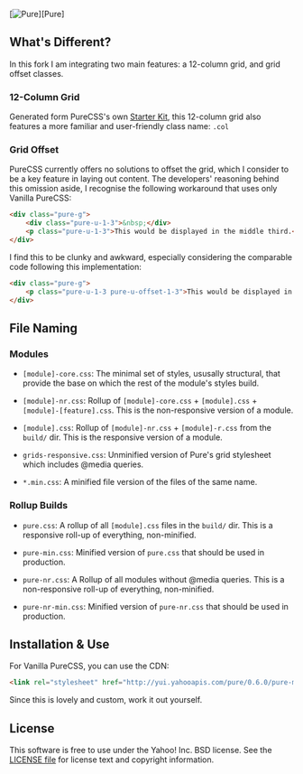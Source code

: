 [![Pure](https://cloud.githubusercontent.com/assets/449779/5291099/1b554cca-7b03-11e4-9157-53a12d91b34a.png)][Pure]

What's Different?
-----------------

In this fork I am integrating two main features: a 12-column grid, and grid offset classes.

### 12-Column Grid

Generated form PureCSS's own [Starter Kit](http://purecss.io/start/?cols=12&prefix=.col-&sm=35.5em&md=48em&lg=64em&xl=80em#build-your-pure-starter-kit), this 12-column grid also features a more familiar and user-friendly class name: `.col`

### Grid Offset

PureCSS currently offers no solutions to offset the grid, which I consider to be a key feature in laying out content. The developers' reasoning behind this omission aside, I recognise the following workaround that uses only Vanilla PureCSS:

```html
<div class="pure-g">
    <div class="pure-u-1-3">&nbsp;</div>
    <p class="pure-u-1-3">This would be displayed in the middle third.</p>
</div>
```

I find this to be clunky and awkward, especially considering the comparable code following this implementation:

```html
<div class="pure-g">
    <p class="pure-u-1-3 pure-u-offset-1-3">This would be displayed in the middle third.</p>
</div>
```

File Naming
-----------

### Modules

* `[module]-core.css`: The minimal set of styles, ususally structural, that
  provide the base on which the rest of the module's styles build.

* `[module]-nr.css`: Rollup of `[module]-core.css` + `[module].css` +
  `[module]-[feature].css`. This is the non-responsive version of a module.

* `[module].css`: Rollup of `[module]-nr.css` + `[module]-r.css` from the
  `build/` dir. This is the responsive version of a module.
  
* `grids-responsive.css`: Unminified version of Pure's grid stylesheet which 
  includes @media queries.

* `*.min.css`: A minified file version of the files of the same name.

### Rollup Builds

* `pure.css`: A rollup of all `[module].css` files in the `build/` dir. This is
  a responsive roll-up of everything, non-minified.

* `pure-min.css`: Minified version of `pure.css` that should be used in
  production.

* `pure-nr.css`: A Rollup of all modules without @media queries. This is a
  non-responsive roll-up of everything, non-minified.

* `pure-nr-min.css`: Minified version of `pure-nr.css` that should be used in
  production.
  

Installation & Use
------------------

For Vanilla PureCSS, you can use the CDN:

```html
<link rel="stylesheet" href="http://yui.yahooapis.com/pure/0.6.0/pure-min.css">
```

Since this is lovely and custom, work it out yourself.

License
-------

This software is free to use under the Yahoo! Inc. BSD license.
See the [LICENSE file][] for license text and copyright information.


[LICENSE file]: https://github.com/yahoo/pure/blob/master/LICENSE.md
